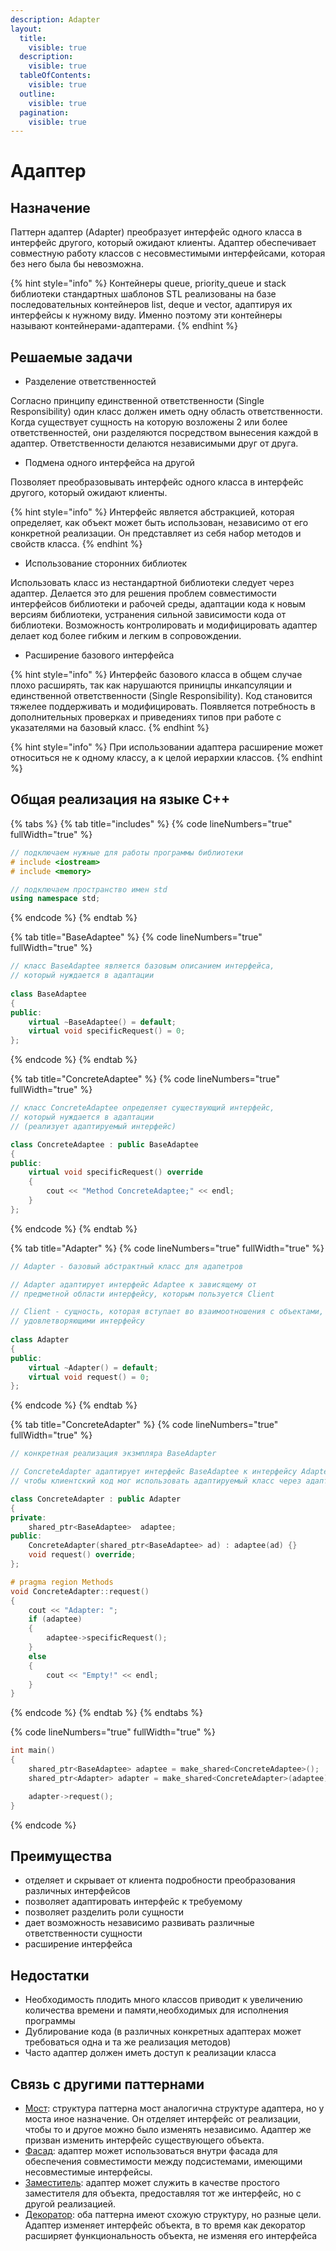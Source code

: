 ```yaml
---
description: Adapter
layout:
  title:
    visible: true
  description:
    visible: true
  tableOfContents:
    visible: true
  outline:
    visible: true
  pagination:
    visible: true
---
```


# Адаптер

## Назначение

Паттерн адаптер (Adapter) преобразует интерфейс одного класса в интерфейс другого, который ожидают клиенты. Адаптер обеспечивает совместную работу классов с несовместимыми интерфейсами, которая без него была бы невозможна.

{% hint style="info" %}
Контейнеры queue, priority\_queue и stack библиотеки стандартных шаблонов STL реализованы на базе последовательных контейнеров list, deque и vector, адаптируя их интерфейсы к нужному виду. Именно поэтому эти контейнеры называют контейнерами-адаптерами.
{% endhint %}

## Решаемые задачи

* Разделение ответственностей

Согласно принципу единственной ответственности (Single Responsibility) один класс должен иметь одну область ответственности. Когда существует сущность на которую возложены 2 или более ответственностей, они разделяются посредством вынесения каждой в адаптер. Ответственности делаются независимыми друг от друга.

* Подмена одного интерфейса на другой

Позволяет преобразовывать интерфейс одного класса в интерфейс другого, который ожидают клиенты.

{% hint style="info" %}
Интерфейс является абстракцией, которая определяет, как объект может быть использован, независимо от его конкретной реализации. Он представляет из себя набор методов и свойств класса.
{% endhint %}

* Использование сторонних библиотек

Использовать класс из нестандартной библиотеки следует через адаптер. Делается это для решения проблем совместимости интерфейсов библиотеки и рабочей среды, адаптации кода к новым версиям библиотеки, устранения сильной зависимости кода от библиотеки. Возможность контролировать и модифицировать адаптер делает код более гибким и легким в сопровождении.

* Расширение базового интерфейса

{% hint style="info" %}
Интерфейс базового класса в общем случае плохо расширять, так как нарушаются приницпы инкапсуляции и единственной ответственности (Single Responsibility). Код становится тяжелее поддерживать и модифицировать. Появляется потребность в дополнительных проверках и приведениях типов при работе с указателями на базовый класс.
{% endhint %}

{% hint style="info" %}
При использовании адаптера расширение может относиться не к одному классу, а к целой иерархии классов.
{% endhint %}

## Общая реализация на языке С++

{% tabs %}
{% tab title="includes" %}
{% code lineNumbers="true" fullWidth="true" %}
```cpp
// подключаем нужные для работы программы библиотеки
# include <iostream>
# include <memory>

// подключаем пространство имен std
using namespace std;
```
{% endcode %}
{% endtab %}

{% tab title="BaseAdaptee" %}
{% code lineNumbers="true" fullWidth="true" %}
```cpp
// класс BaseAdaptee является базовым описанием интерфейса, 
// который нуждается в адаптации
 
class BaseAdaptee
{
public:
    virtual ~BaseAdaptee() = default;
    virtual void specificRequest() = 0;
};
```
{% endcode %}
{% endtab %}

{% tab title="ConcreteAdaptee" %}
{% code lineNumbers="true" fullWidth="true" %}
```cpp
// класс ConcreteAdaptee определяет существующий интерфейс, 
// который нуждается в адаптации
// (реализует адаптируемый интерфейс) 

class ConcreteAdaptee : public BaseAdaptee
{
public:
    virtual void specificRequest() override 
    { 
        cout << "Method ConcreteAdaptee;" << endl; 
    }
};
```
{% endcode %}
{% endtab %}

{% tab title="Adapter" %}
{% code lineNumbers="true" fullWidth="true" %}
```cpp
// Adapter - базовый абстрактный класс для адапетров

// Adapter адаптирует интерфейс Adaptee к зависящему от 
// предметной области интерфейсу, которым пользуется Client

// Client - сущность, которая вступает во взаимоотношения с объектами, 
// удовлетворяющими интерфейсу
 
class Adapter
{
public:
    virtual ~Adapter() = default;
    virtual void request() = 0;
};
```
{% endcode %}
{% endtab %}

{% tab title="ConcreteAdapter" %}
{% code lineNumbers="true" fullWidth="true" %}
```cpp
// конкретная реализация экзмпляра BaseAdapter

// ConcreteAdapter адаптирует интерфейс BaseAdaptee к интерфейсу Adapter,
// чтобы клиентский код мог использовать адаптируемый класс через адаптер

class ConcreteAdapter : public Adapter
{
private:
    shared_ptr<BaseAdaptee>  adaptee;
public:
    ConcreteAdapter(shared_ptr<BaseAdaptee> ad) : adaptee(ad) {}
    void request() override;
};

# pragma region Methods
void ConcreteAdapter::request()
{
    cout << "Adapter: ";
    if (adaptee)
    {
        adaptee->specificRequest();
    }
    else
    {
        cout << "Empty!" << endl;
    }
}
```
{% endcode %}
{% endtab %}
{% endtabs %}

{% code lineNumbers="true" fullWidth="true" %}
```cpp
int main()
{
    shared_ptr<BaseAdaptee> adaptee = make_shared<ConcreteAdaptee>();
    shared_ptr<Adapter> adapter = make_shared<ConcreteAdapter>(adaptee);

    adapter->request();
}
```
{% endcode %}

## Преимущества

* отделяет и скрывает от клиента подробности преобразования различных интерфейсов
* позволяет адаптировать интерфейс к требуемому
* позволяет разделить роли сущности
* дает возможность независимо развивать различные ответственности сущности
* расширение интерфейса

## Недостатки

* Необходимость плодить много классов приводит к увеличению количества времени и памяти,необходимых для исполнения программы
* Дублирование кода (в различных конкретных адаптерах может требоваться одна и та же реализация методов)
* Часто адаптер должен иметь доступ к реализации класса

## Связь с другими паттернами

* [Мост](../bridge.md): структура паттерна мост аналогична структуре адаптера, но у моста иное назначение. Он отделяет интерфейс от реализации, чтобы то и другое можно было изменять независимо. Адаптер же призван изменить интерфейс существующего объекта.
* [Фасад](../facade.md): адаптер может использоваться внутри фасада для обеспечения совместимости между подсистемами, имеющими несовместимые интерфейсы.
* [Заместитель](../proxy.md): адаптер может служить в качестве простого заместителя для объекта, предоставляя тот же интерфейс, но с другой реализацией.
* [Декоратор](../dekorator.md): оба паттерна имеют схожую структуру, но разные цели. Адаптер изменяет интерфейс объекта, в то время как декоратор расширяет функциональность объекта, не изменяя его интерфейса
